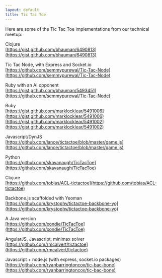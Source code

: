 ```yaml
---
layout: default
title: Tic Tac Toe
---
```


Here are some of the Tic Tac Toe implementations from our technical meetup:

Clojure  
[https://gist.github.com/bhauman/6490813](https://gist.github.com/bhauman/6490813)

Tic Tac Node, with Express and Socket.io  
[https://github.com/semmypurewal/Tic-Tac-Node](https://github.com/semmypurewal/Tic-Tac-Node)

Ruby with an AI opponent  
[https://gist.github.com/bhauman/5493451](https://github.com/semmypurewal/Tic-Tac-Node)

Ruby  
[https://gist.github.com/marklocklear/5491006](https://gist.github.com/marklocklear/5491006)
[https://gist.github.com/marklocklear/5491002](https://gist.github.com/marklocklear/5491002)

Javascript/DynJS  
[https://github.com/lance/tictactoe/blob/master/game.js](https://github.com/lance/tictactoe/blob/master/game.js)

Python  
[https://github.com/skavanaugh/TicTacToe](https://github.com/skavanaugh/TicTacToe)

Clojure   
[https://github.com/tobias/ACL-tictactoe](https://github.com/tobias/ACL-tictactoe)

Backbone.js scaffolded with Yeoman  
[https://github.com/krystophv/tictactoe-backbone-yo](https://github.com/krystophv/tictactoe-backbone-yo)

A Java version  
[https://github.com/xondie/TicTacToe](https://github.com/xondie/TicTacToe)

AngularJS, Javascript, minimax solver  
[https://github.com/rmcalvert/tictactoe](https://github.com/rmcalvert/tictactoe)

Javascript + node.js (with express, socket.io packages)  
[https://github.com/ryanbarringtoncox/tic-bac-bone](https://github.com/ryanbarringtoncox/tic-bac-bone)
